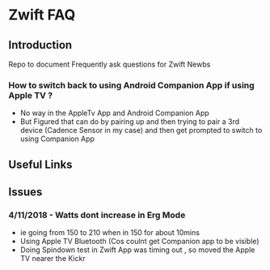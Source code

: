 # Zwift FAQ

## Introduction 
Repo to document Frequently ask questions for Zwift Newbs

### How to switch back to using Android Companion App if using Apple TV ? 

* No way in the AppleTv App and Android Companion App
* But Figured that can do by pairing up and then trying to pair a 3rd device (Cadence Sensor in my case) and then get prompted to switch to using Companion App

## Useful Links

## Issues 

### 4/11/2018 - Watts dont increase in Erg Mode

* ie going from 150 to 210 when in 150 for about 10mins
* Using Apple TV Bluetooth (Cos coulnt get Companion app to be visible)
* Doing Spindown test in Zwift App was timing out , so moved the Apple TV nearer the Kickr 



